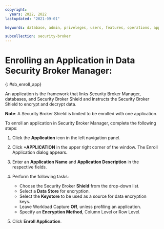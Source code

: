 ```yaml
---
copyright:
  years: 2022, 2022
lastupdated: "2021-09-01"

keywords: database, admin, priveleges, users, features, operations, application

subcollection: security-broker
---
```


# Enrolling an Application in Data Security Broker Manager:
{: #sb_enroll_app}

An application is the framework that links Security Broker Manager,
databases, and Security Broker Shield and instructs the Security Broker
Shield to encrypt and decrypt data.

**Note**: A Security Broker Shield is limited to be enrolled with one
application.

To enroll an application in Security Broker Manager, complete the
following steps:

1.  Click the **Application** icon in the left navigation panel.

2.  Click **+APPLICATION** in the upper right corner of the window. The
    Enroll Application dialog appears.

3.  Enter an **Application Name** and **Application Description** in the
    respective fields.

4.  Perform the following tasks:
    - Choose the Security Broker **Shield** from the drop-down list.
    - Select a **Data Store** for encryption.
    - Select the **Keystore** to be used as a source for data
    encryption keys.  
    - Leave Workload Capture **Off**, unless profiling an
    application.  
    - Specify an **Encryption Method**, Column Level or Row Level. 

5.  Click **Enroll Application**.

